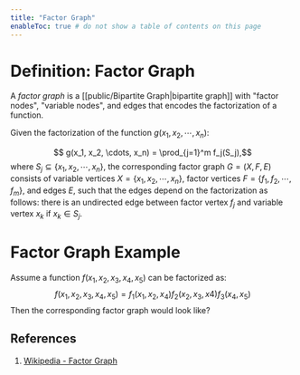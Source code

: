 ```yaml
---
title: "Factor Graph"
enableToc: true # do not show a table of contents on this page
---
```


# Definition: Factor Graph
A *factor graph* is a [[public/Bipartite Graph|bipartite graph]] with "factor nodes", "variable nodes", and edges that encodes the factorization of a function.

Given the factorization of the function $g(x_1, x_2, \cdots, x_n)$:

$$ g(x_1, x_2, \cdots, x_n) = \prod_{j=1}^m f_j(S_j),$$
where $S_j \subseteq \{x_1, x_2, \cdots, x_n\}$, the corresponding factor graph $G = (X, F, E)$ consists of variable vertices $X = \{x_1, x_2, \cdots, x_n\}$, factor vertices $F = \{f_1, f_2, \cdots, f_m\}$, and edges $E$, such that the edges depend on the factorization as follows: there is an undirected edge between factor vertex $f_j$ and variable vertex $x_k$ if $x_k \in S_j$.

# Factor Graph Example
Assume a function $f(x_1, x_2, x_3, x_4, x_5)$ can be factorized as: 
$$ f(x_1, x_2, x_3, x_4, x_5) = f_1(x_1, x_2, x_4) f_2(x_2, x_3, x4) f_3(x_4, x_5)$$ Then the corresponding factor graph would look like?

## References
1. [Wikipedia - Factor Graph](https://en.wikipedia.org/wiki/Factor_graph)
